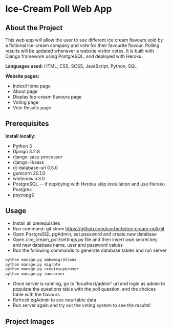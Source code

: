 # Ice-Cream Poll Web App

## About the Project

This web app will allow the user to see different ice cream flavours sold by a fictional ice-cream company and vote for their favourite flavour. Polling results will be updated whenever a website visitor votes. It is built with Django framework using PostgreSQL, and deployed with Heroku.

**Languages used:** HTML, CSS, SCSS, JavaScript, Python, SQL 

**Website pages:**
- Index/Home page 
- About page
- Display Ice-cream flavours page
- Voting page
- Vote Results page

## Prerequisites
**Install locally:**
- Python 3
- Django 3.2.8
- django-sass-processor
- django-libsass
- dj-database-url 0.5.0
- gunicorn 20.1.0
- whitenois 5.3.0
- PostgreSQL -- if deploying with Heroku skip installation and use Heroku Postgres
- psycopg2

## Usage
- Install all prerequisites
- Run command: git clone https://github.com/jcorbette/ice-cream-poll.git
- Open PostgreSQL pgAdmin, set  password and create new database
- Open /ice_cream_poll/settings.py file and then insert own secret key and new database name, user and password values
- Run the following commands to generate database tables and run server
```bash
python manage.py makemigrations
python manage.py migrate
python manage.py createsuperuser
python manage.py runserver
```
- Once server is running, go to 'localhost/admin' url and login as admin to populate the questions table with the poll question, and the choices table with the flavours
- Refresh pgAdmin to see new table data
- Run server again and try out the voting system to see the results! 

## Project Images

